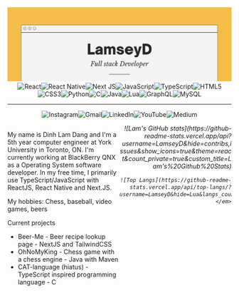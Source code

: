 <img style="height:20" alt="banner" src="./Lamseyd2.png"/>

<div align="center">
<img alt="React" src="https://img.shields.io/badge/react-%2320232a.svg?style=for-the-badge&logo=react&logoColor=%2361DAFB"/><img alt="React Native" src="https://img.shields.io/badge/react_native-%2320232a.svg?style=for-the-badge&logo=react&logoColor=%2361DAFB"/><img alt="Next JS" src="https://img.shields.io/badge/nextjs-%23000000.svg?style=for-the-badge&logo=next.js&logoColor=white"/><img alt="JavaScript" src="https://img.shields.io/badge/javascript-%23323330.svg?style=for-the-badge&logo=javascript&logoColor=%23F7DF1E"/><img alt="TypeScript" src="https://img.shields.io/badge/typescript-%23007ACC.svg?style=for-the-badge&logo=typescript&logoColor=white"/><img alt="HTML5" src="https://img.shields.io/badge/html5-%23E34F26.svg?style=for-the-badge&logo=html5&logoColor=white"/><img alt="CSS3" src="https://img.shields.io/badge/css3-%231572B6.svg?style=for-the-badge&logo=css3&logoColor=white"/><img alt="Python" src="https://img.shields.io/badge/python-%2314354C.svg?style=for-the-badge&logo=python&logoColor=white"/><img alt="C" src="https://img.shields.io/badge/c-%2300599C.svg?style=for-the-badge&logo=c&logoColor=white"/><img alt="Java" src="https://img.shields.io/badge/java-%23ED8B00.svg?style=for-the-badge&logo=java&logoColor=white"/><img alt="Lua" src="https://img.shields.io/badge/lua-%232C2D72.svg?style=for-the-badge&logo=lua&logoColor=white"/><img alt="GraphQL" src="https://img.shields.io/badge/-GraphQL-E10098?style=for-the-badge&logo=graphql"/><img alt="MySQL" src="https://img.shields.io/badge/mysql-%2300f.svg?style=for-the-badge&logo=mysql&logoColor=white"/>

***

<img alt="Instagram" src="https://img.shields.io/badge/lamseyd-%23E4405F.svg?style=for-the-badge&logo=Instagram&logoColor=white"/><img alt="Gmail" src="https://img.shields.io/badge/Gmail-D14836?style=for-the-badge&logo=gmail&logoColor=white" /><img alt="LinkedIn" src="https://img.shields.io/badge/linkedin-%230077B5.svg?style=for-the-badge&logo=linkedin&logoColor=white"/><img alt="YouTube" src="https://img.shields.io/badge/Lamsey-%23FF0000.svg?style=for-the-badge&logo=YouTube&logoColor=white"/><img alt="Medium" src="https://img.shields.io/badge/Medium-%23000000.svg?style=for-the-badge&logo=Medium&logoColor=white"/>
</div>

<div style="display: grid; grid-template-columns: repeat(2, minmax(0, 1fr))">
  
  <div>
    <p>
      My name is Dinh Lam Dang and I'm a 5th year computer engineer at York University in Toronto, ON. I'm currently working at BlackBerry QNX as a Operating System software developer. In my free time, I primarily use TypeScript/JavaScript with ReactJS, React Native and Next.JS.
    </p>
    <p>
      My hobbies: Chess, baseball, video games, beers 
    </p>
    <div>
      <p>
        Current projects
      </p>
      <ul>
        <li> Beer-Me - Beer recipe lookup page - NextJS and TailwindCSS
        <li> OhNoMyKing - Chess game with a chess engine - Java with Maven
        <li> CAT-language (hiatus) - TypeScript inspired programming language - C 
      </ul>
    </div>
  </div>

  <div align="right">
<em>
    ![Lam's GitHub stats](https://github-readme-stats.vercel.app/api?username=LamseyD&hide=contribs,issues&show_icons=true&theme=react&count_private=true&custom_title=Lam's%20Github%20Stats)

    ![Top Langs](https://github-readme-stats.vercel.app/api/top-langs/?username=LamseyD&hide=Lua&langs_count=3&theme=react&layout=compact)
    </em>
  </div>
  
</div>

<!--
**LamseyD/LamseyD** is a ✨ _special_ ✨ repository because its `README.md` (this file) appears on your GitHub profile.

Here are some ideas to get you started:

- 🔭 I’m currently working on ...
- 🌱 I’m currently learning ...
- 👯 I’m looking to collaborate on ...
- 🤔 I’m looking for help with ...
- 💬 Ask me about ...
- 📫 How to reach me: ...
- 😄 Pronouns: ...
- ⚡ Fun fact: ...
-->
